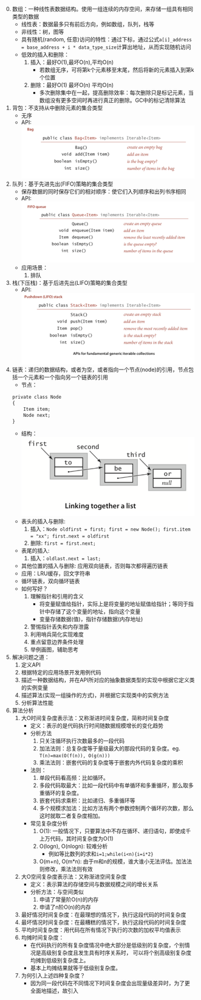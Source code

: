 0. 数组：一种线性表数据结构。使用一组连续的内存空间，来存储一组具有相同类型的数据
    - 线性表：数据最多只有前后方向，例如数组，队列，栈等
    - 非线性：树，图等
    - 具有随机(random, 任意)访问的特性：通过下标，通过公式`a[i]_address = base_address + i * data_type_size`计算出地址，从而实现随机访问
    - 低效的插入和删除：
        1. 插入：最好O(1),最坏O(n),平均O(n)
            - 若数组无序，可将第k个元素移至末尾，然后将新的元素插入到第k个位置
        2. 删除：最好O(1) 最坏O(n) 平均O(n)
            - 多次删除集中在一起，提高删除效率：每次删除只是标记元素，当数组没有更多空间时再进行真正的删除。GC中的标记清除算法    
1. 背包：不支持从中删除元素的集合类型
    - 无序
    - API:
        ![xx](https://github.com/erenming/LearnAlgs4/raw/master/notes/images/WX20190305-223458@2x.png)
2. 队列：基于先进先出(FIFO)策略的集合类型
    - 保存数据的同时保存它们的相对顺序：使它们入列顺序和出列书序相同
    - API:
        ![xx](https://github.com/erenming/LearnAlgs4/raw/master/notes/images/WX20190305-224038@2x.png)
    - 应用场景：
        1. 排队
3. 栈(下压栈)：基于后进先出(LIFO)策略的集合类型
    - API:
        ![xx](https://github.com/erenming/LearnAlgs4/raw/master/notes/images/WX20190305-224509@2x.png)
4. 链表：递归的数据结构，或者为空，或者指向一个节点(node)的引用，节点包括一个元素和一个指向另一个链表的引用
    - 节点：
    ```
    private class Node
    {
        Item item;
        Node next;
    }
    ```
    - 结构：
        ![xx](https://github.com/erenming/LearnAlgs4/raw/master/notes/images/WX20190305-225602@2x.png)
    - 表头的插入与删除:
        1. 插入：`Node oldfirst = first; first = new Node(); first.item = "xx"; first.next = oldfirst`
        2. 删除: `first = first.next;`
    - 表尾的插入:
        1. 插入：`oldlast.next = last;`
    - 其他位置的插入与删除: 应用双向链表，否则每次都得遍历链表
    - 应用：LRU缓存，回文字符串
    - 循环链表，双向循环链表
    - 如何写好？
        1. 理解指针和引用的含义
            - 将变量赋值给指针，实际上是将变量的地址赋值给指针；等同于指针中存储了这个变量的地址，指向这个变量
            - 变量存储数据(值)，指针存储数据(内存地址)
        2. 警惕指针丢失和内存泄露
        3. 利用哨兵简化实现难度
        4. 重点留意边界条件处理
        5. 举例画图，辅助思考
5. 解决问题之道：
    1. 定义API
    2. 根据特定的应用场景开发用例代码
    3. 描述一种数据结构，并在API所对应的抽象数据类型的实现中根据它定义类的实例变量
    4. 描述算法(实现一组操作的方式)，并根据它实现类中的实例方法
    5. 分析算法性能
6. 算法分析
    1. 大O时间复杂度表示法：又称渐进时间复杂度，简称时间复杂度
        - 定义：表示的是代码执行时间随数据规模增长的变化趋势
        - 分析方法
            1. 只关注循环执行次数最多的一段代码
            2. 加法法则：总复杂度等于量级最大的那段代码的复杂度。eg. `T(n)=max(O(f(n)), O(g(n)))`
            3. 乘法法则：嵌套代码的复杂度等于嵌套内外代码复杂度的乘积
        - 法则：
            1. 单段代码看高频：比如循环。
            2. 多段代码取最大：比如一段代码中有单循环和多重循环，那么取多重循环的复杂度。
            3. 嵌套代码求乘积：比如递归、多重循环等
            4. 多个规模求加法：比如方法有两个参数控制两个循环的次数，那么这时就取二者复杂度相加。
        - 常见复杂度分析
            1. O(1): 一般情况下，只要算法中不存在循环、递归语句，即使成千上万代码，其时间复杂度为O(1)
            2. O(logn), O(nlogn): 较难分析
                - 例如等比数列的求和`i=1;while(i<n){i=i*2}`
            3. O(m+n), O(m*n): 由于m和n的规模，谁大谁小无法评估。加法法则修改，乘法法则有效
    2. 大O空间复杂度表示法：又称渐进空间复杂度
        - 定义：表示算法的存储空间与数据规模之间的增长关系
        - 分析方法：与空间类似
            1. 申请了常量阶O(n)的内存
            2. 申请了n阶O(n)的内存
    3. 最好情况时间复杂度：在最理想的情况下，执行这段代码的时间复杂度
    4. 最坏情况时间复杂度：在最糟糕的情况下，执行这段代码的时间复杂度
    5. 平均时间复杂度：用代码在所有情况下执行的次数的加权平均值表示
    6. 均摊时间复杂度：
        - 在代码执行的所有复杂度情况中绝大部分是低级别的复杂度，个别情况是高级别复杂度且发生具有时序关系时，
        可以将个别高级别复杂度均摊到低级别复杂度上。
        - 基本上均摊结果就等于低级别复杂度。
    7. 为何引入上述四种复杂度？
        - 因为同一段代码在不同情况下时间复杂度会出现量级差异时，为了更全面地描述，故引入